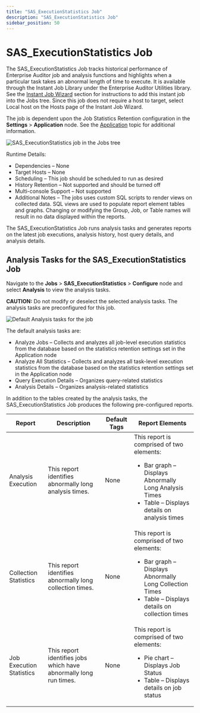 ```yaml
---
title: "SAS_ExecutionStatistics Job"
description: "SAS_ExecutionStatistics Job"
sidebar_position: 50
---
```


# SAS_ExecutionStatistics Job

The SAS_ExecutionStatistics Job tracks historical performance of Enterprise Auditor job and analysis
functions and highlights when a particular task takes an abnormal length of time to execute. It is
available through the Instant Job Library under the Enterprise Auditor Utilities library. See the
[Instant Job Wizard](/docs/accessanalyzer/11.6/admin/jobs/instantjobs/overview.md)
section for instructions to add this instant job into the Jobs tree. Since this job does not require
a host to target, select Local host on the Hosts page of the Instant Job Wizard.

The job is dependent upon the Job Statistics Retention configuration in the **Settings** >
**Application** node. See the
[Application](/docs/accessanalyzer/11.6/admin/settings/application/overview.md)
topic for additional information.

![SAS_ExecutionStatistics job in the Jobs tree](/img/product_docs/accessanalyzer/11.6/admin/jobs/instantjobs/jobstree_4.webp)

Runtime Details:

- Dependencies – None
- Target Hosts – None
- Scheduling – This job should be scheduled to run as desired
- History Retention – Not supported and should be turned off
- Multi-console Support – Not supported
- Additional Notes – The jobs uses custom SQL scripts to render views on collected data. SQL views
  are used to populate report element tables and graphs. Changing or modifying the Group, Job, or
  Table names will result in no data displayed within the reports.

The SAS_ExecutionStatistics Job runs analysis tasks and generates reports on the latest job
executions, analysis history, host query details, and analysis details.

## Analysis Tasks for the SAS_ExecutionStatistics Job

Navigate to the **Jobs** > **SAS_ExecutionStatistics** > **Configure** node and select **Analysis**
to view the analysis tasks.

**CAUTION:** Do not modify or deselect the selected analysis tasks. The analysis tasks are
preconfigured for this job.

![Default Analysis tasks for the job](/img/product_docs/accessanalyzer/11.6/admin/jobs/instantjobs/analysistasks.webp)

The default analysis tasks are:

- Analyze Jobs – Collects and analyzes all job-level execution statistics from the database based on
  the statistics retention settings set in the Application node
- Analyze All Statistics – Collects and analyzes all task-level execution statistics from the
  database based on the statistics retention settings set in the Application node
- Query Execution Details – Organizes query-related statistics
- Analysis Details – Organizes analysis-related statistics

In addition to the tables created by the analysis tasks, the SAS_ExecutionStatistics Job produces
the following pre-configured reports.

| Report                   | Description                                                       | Default Tags | Report Elements                                                                                                                                                        |
| ------------------------ | ----------------------------------------------------------------- | ------------ | ---------------------------------------------------------------------------------------------------------------------------------------------------------------------- |
| Analysis Execution       | This report identifies abnormally long analysis times.            | None         | This report is comprised of two elements: <ul><li>Bar graph – Displays Abnormally Long Analysis Times</li><li>Table – Displays details on analysis times</li></ul>     |
| Collection Statistics    | This report identifies abnormally long collection times.          | None         | This report is comprised of two elements: <ul><li>Bar graph – Displays Abnormally Long Collection Times</li><li>Table – Displays details on collection times</li></ul> |
| Job Execution Statistics | This report identifies jobs which have abnormally long run times. | None         | This report is comprised of two elements: <ul><li>Pie chart – Displays Job Status</li><li>Table – Displays details on job status</li></ul>                             |

